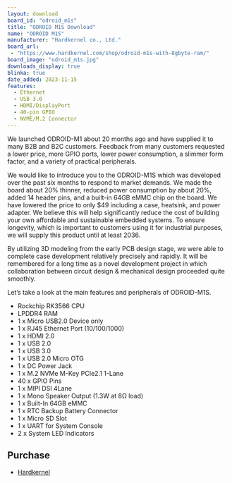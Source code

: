 ```yaml
---
layout: download
board_id: "odroid_m1s"
title: "ODROID M1S Download"
name: "ODROID M1S"
manufacturer: "Hardkernel co., Ltd."
board_url:
 - "https://www.hardkernel.com/shop/odroid-m1s-with-8gbyte-ram/"
board_image: "odroid_m1s.jpg"
downloads_display: true
blinka: true
date_added: 2023-11-15
features:
  - Ethernet
  - USB 3.0
  - HDMI/DisplayPort
  - 40-pin GPIO
  - NVME/M.2 Connector
---
```


We launched ODROID-M1 about 20 months ago and have supplied it to many B2B and B2C customers. Feedback from many customers requested a lower price, more GPIO ports, lower power consumption, a slimmer form factor, and a variety of practical peripherals.

We would like to introduce you to the ODROID-M1S which was developed over the past six months to respond to market demands. We made the board about 20% thinner, reduced power consumption by about 20%, added 14 header pins, and a built-in 64GB eMMC chip on the board. We have lowered the price to only $49 including a case, heatsink, and power adapter. We believe this will help significantly reduce the cost of building your own affordable and sustainable embedded systems. To ensure longevity, which is important to customers using it for industrial purposes, we will supply this product until at least 2036.

By utilizing 3D modeling from the early PCB design stage, we were able to complete case development relatively precisely and rapidly. It will be remembered for a long time as a novel development project in which collaboration between circuit design & mechanical design proceeded quite smoothly.

Let’s take a look at the main features and peripherals of ODROID-M1S.

-  Rockchip RK3566 CPU
-  LPDDR4 RAM
-  1 x Micro USB2.0 Device only
-  1 x RJ45 Ethernet Port (10/100/1000)
-  1 x HDMI 2.0
-  1 x USB 2.0
-  1 x USB 3.0
-  1 x USB 2.0 Micro OTG
-  1 x DC Power Jack
-  1 x M.2 NVMe M-Key PCIe2.1 1-Lane
-  40 x GPIO Pins
-  1 x MIPI DSI 4Lane
-  1 x Mono Speaker Output (1.3W at 8Ω load)
-  1 x Built-In 64GB eMMC
-  1 x RTC Backup Battery Connector
-  1 x Micro SD Slot
-  1 x UART for System Console
-  2 x System LED Indicators

## Purchase
* [Hardkernel](https://www.hardkernel.com/shop/odroid-m1s-with-8gbyte-ram/)
